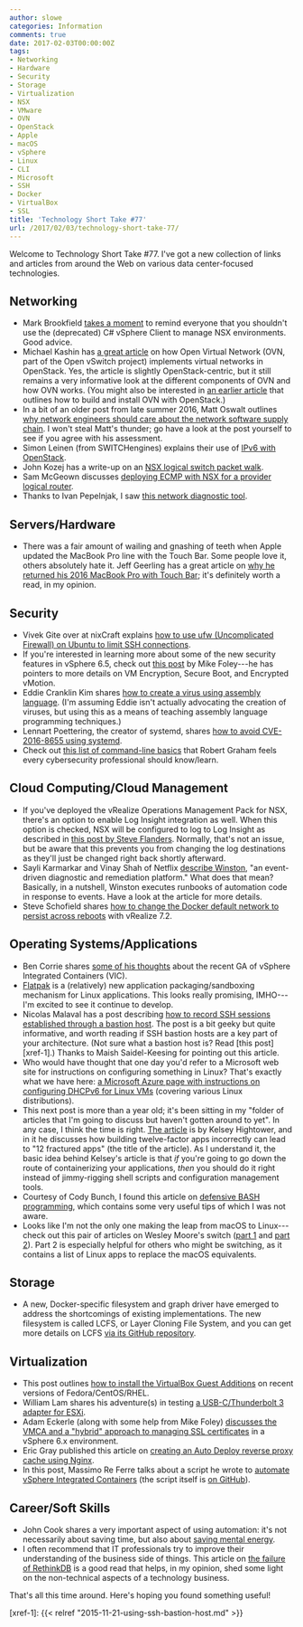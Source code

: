 ```yaml
---
author: slowe
categories: Information
comments: true
date: 2017-02-03T00:00:00Z
tags:
- Networking
- Hardware
- Security
- Storage
- Virtualization
- NSX
- VMware
- OVN
- OpenStack
- Apple
- macOS
- vSphere
- Linux
- CLI
- Microsoft
- SSH
- Docker
- VirtualBox
- SSL
title: 'Technology Short Take #77'
url: /2017/02/03/technology-short-take-77/
---
```


Welcome to Technology Short Take #77. I've got a new collection of links and articles from around the Web on various data center-focused technologies.

## Networking

* Mark Brookfield [takes a moment][link-6] to remind everyone that you shouldn't use the (deprecated) C# vSphere Client to manage NSX environments. Good advice.
* Michael Kashin has [a great article][link-9] on how Open Virtual Network (OVN, part of the Open vSwitch project) implements virtual networks in OpenStack. Yes, the article is slightly OpenStack-centric, but it still remains a very informative look at the different components of OVN and how OVN works. (You might also be interested in [an earlier article][link-10] that outlines how to build and install OVN with OpenStack.)
* In a bit of an older post from late summer 2016, Matt Oswalt outlines [why network engineers should care about the network software supply chain][link-11]. I won't steal Matt's thunder; go have a look at the post yourself to see if you agree with his assessment.
* Simon Leinen (from SWITCHengines) explains their use of [IPv6 with OpenStack][link-15].
* John Kozej has a write-up on an [NSX logical switch packet walk][link-17].
* Sam McGeown discusses [deploying ECMP with NSX for a provider logical router][link-18].
* Thanks to Ivan Pepelnjak, I saw [this network diagnostic tool][link-29].

## Servers/Hardware

* There was a fair amount of wailing and gnashing of teeth when Apple updated the MacBook Pro line with the Touch Bar. Some people love it, others absolutely hate it. Jeff Geerling has a great article on [why he returned his 2016 MacBook Pro with Touch Bar][link-33]; it's definitely worth a read, in my opinion.

## Security

* Vivek Gite over at nixCraft explains [how to use ufw (Uncomplicated Firewall) on Ubuntu to limit SSH connections][link-19].
* If you're interested in learning more about some of the new security features in vSphere 6.5, check out [this post][link-20] by Mike Foley---he has pointers to more details on VM Encryption, Secure Boot, and Encrypted vMotion.
* Eddie Cranklin Kim shares [how to create a virus using assembly language][link-28]. (I'm assuming Eddie isn't actually advocating the creation of viruses, but using this as a means of teaching assembly language programming techniques.)
* Lennart Poettering, the creator of systemd, shares [how to avoid CVE-2016-8655 using systemd][link-30].
* Check out [this list of command-line basics][link-32] that Robert Graham feels every cybersecurity professional should know/learn.

## Cloud Computing/Cloud Management

* If you've deployed the vRealize Operations Management Pack for NSX, there's an option to enable Log Insight integration as well. When this option is checked, NSX will be configured to log to Log Insight as described in [this post by Steve Flanders][link-4]. Normally, that's not an issue, but be aware that this prevents you from changing the log destinations as they'll just be changed right back shortly afterward.
* Sayli Karmarkar and Vinay Shah of Netflix [describe Winston][link-12], "an event-driven diagnostic and remediation platform." What does that mean? Basically, in a nutshell, Winston executes runbooks of automation code in response to events. Have a look at the article for more details.
* Steve Schofield shares [how to change the Docker default network to persist across reboots][link-21] with vRealize 7.2.

## Operating Systems/Applications

* Ben Corrie shares [some of his thoughts][link-3] about the recent GA of vSphere Integrated Containers (VIC).
* [Flatpak][link-5] is a (relatively) new application packaging/sandboxing mechanism for Linux applications. This looks really promising, IMHO---I'm excited to see it continue to develop.
* Nicolas Malaval has a post describing [how to record SSH sessions established through a bastion host][link-8]. The post is a bit geeky but quite informative, and worth reading if SSH bastion hosts are a key part of your architecture. (Not sure what a bastion host is? Read [this post][xref-1].) Thanks to Maish Saidel-Keesing for pointing out this article.
* Who would have thought that one day you'd refer to a Microsoft web site for instructions on configuring something in Linux? That's exactly what we have here: [a Microsoft Azure page with instructions on configuring DHCPv6 for Linux VMs][link-13] (covering various Linux distributions).
* This next post is more than a year old; it's been sitting in my "folder of articles that I'm going to discuss but haven't gotten around to yet". In any case, I think the time is right. [The article][link-14] is by Kelsey Hightower, and in it he discusses how building twelve-factor apps incorrectly can lead to "12 fractured apps" (the title of the article). As I understand it, the basic idea behind Kelsey's article is that _if_ you're going to go down the route of containerizing your applications, _then_ you should do it right instead of jimmy-rigging shell scripts and configuration management tools.
* Courtesy of Cody Bunch, I found this article on [defensive BASH programming][link-16], which contains some very useful tips of which I was not aware.
* Looks like I'm not the only one making the leap from macOS to Linux---check out this pair of articles on Wesley Moore's switch ([part 1][link-26] and [part 2][link-27]). Part 2 is especially helpful for others who might be switching, as it contains a list of Linux apps to replace the macOS equivalents.

## Storage

* A new, Docker-specific filesystem and graph driver have emerged to address the shortcomings of existing implementations. The new filesystem is called LCFS, or Layer Cloning File System, and you can get more details on LCFS [via its GitHub repository][link-34].

## Virtualization

* This post outlines [how to install the VirtualBox Guest Additions][link-1] on recent versions of Fedora/CentOS/RHEL.
* William Lam shares his adventure(s) in testing [a USB-C/Thunderbolt 3 adapter for ESXi][link-2].
* Adam Eckerle (along with some help from Mike Foley) [discusses the VMCA and a "hybrid" approach to managing SSL certificates][link-7] in a vSphere 6.x environment.
* Eric Gray published this article on [creating an Auto Deploy reverse proxy cache using Nginx][link-22].
* In this post, Massimo Re Ferre talks about a script he wrote to [automate vSphere Integrated Containers][link-23] (the script itself is [on GitHub][link-24]).

## Career/Soft Skills

* John Cook shares a very important aspect of using automation: it's not necessarily about saving time, but also about [saving mental energy][link-25].
* I often recommend that IT professionals try to improve their understanding of the business side of things. This article on [the failure of RethinkDB][link-31] is a good read that helps, in my opinion, shed some light on the non-technical aspects of a technology business.

That's all this time around. Here's hoping you found something useful!



[link-1]: https://www.if-not-true-then-false.com/2010/install-virtualbox-guest-additions-on-fedora-centos-red-hat-rhel/
[link-2]: http://www.virtuallyghetto.com/2017/01/functional-usb-c-thunderbolt-3-ethernet-adapter-for-esxi-5-5-6-0-6-5.html
[link-3]: http://bensdoings.com/2017/01/19/vics-uncool-ga/
[link-4]: http://sflanders.net/2015/12/21/logging-nsx-with-log-insight/
[link-5]: http://flatpak.org/
[link-6]: https://virtualhobbit.com/2017/01/27/dont-cripple-your-nsx-installation-with-host-profiles-and-the-c-client/
[link-7]: https://blogs.vmware.com/vsphere/2017/01/walkthrough-hybrid-ssl-certificate-replacement.html
[link-8]: https://aws.amazon.com/blogs/security/how-to-record-ssh-sessions-established-through-a-bastion-host/
[link-9]: http://networkop.co.uk/blog/2016/12/10/ovn-part2/
[link-10]: http://networkop.co.uk/blog/2016/11/27/ovn-part1/
[link-11]: https://keepingitclassless.net/2016/08/importance-network-supply-chain/
[link-12]: http://techblog.netflix.com/2016/08/introducing-winston-event-driven.html
[link-13]: https://docs.microsoft.com/en-us/azure/load-balancer/load-balancer-ipv6-for-linux
[link-14]: https://medium.com/@kelseyhightower/12-fractured-apps-1080c73d481c#.v4n8th7ac
[link-15]: https://cloudblog.switch.ch/2016/07/07/switchengines-under-the-hood-basic-ipv6-configuration/
[link-16]: http://www.kfirlavi.com/blog/2012/11/14/defensive-bash-programming/
[link-17]: https://thewificable.com/2017/01/30/nsx-logical-switch-packet-walk/
[link-18]: http://www.definit.co.uk/2017/01/deploying-ecmp-for-nsx-provider-logical-router/
[link-19]: https://www.cyberciti.biz/faq/howto-limiting-ssh-connections-with-ufw-on-ubuntu-debian/
[link-20]: https://blogs.vmware.com/vsphere/2017/01/vsphere-6-5-security-product-walkthroughs.html
[link-21]: http://iislogs.com/steveschofield/2017/01/12/change-docker-default-network-to-persist-reboots-and-vrealize-automation/
[link-22]: http://www.vcritical.com/2017/01/easy-auto-deploy-reverse-proxy-cache-with-an-nginx-container/
[link-23]: http://www.it20.info/2017/01/automating-vsphere-integrated-containers-deployments/
[link-24]: https://github.com/mreferre/vic-product-machine
[link-25]: https://www.johndcook.com/blog/2015/12/22/automate-to-save-mental-energy-not-time/
[link-26]: http://bitcannon.net/post/finding-an-alternative-to-mac-os-x/
[link-27]: http://bitcannon.net/post/finding-an-alternative-to-mac-os-x-part-2/
[link-28]: https://cranklin.wordpress.com/2016/12/26/how-to-create-a-virus-using-the-assembly-language/
[link-29]: https://github.com/mehrdadrad/mylg
[link-30]: http://0pointer.net/blog/avoiding-cve-2016-8655-with-systemd.html
[link-31]: http://www.defstartup.org/2017/01/18/why-rethinkdb-failed.html
[link-32]: http://blog.erratasec.com/2017/01/the-command-line-for-cybersec.html
[link-33]: https://www.jeffgeerling.com/blog/2017/i-returned-my-2016-macbook-pro-touch-bar
[link-34]: https://github.com/portworx/lcfs
[xref-1]: {{< relref "2015-11-21-using-ssh-bastion-host.md" >}}
